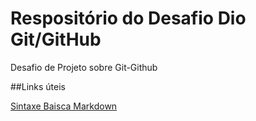 # Respositório do Desafio Dio Git/GitHub
Desafio de Projeto sobre Git-Github

##Links úteis

[Sintaxe Baisca Markdown](https://apps.microsoft.com/store/detail/markdown-editor-free/9PKFLMLPCW3C?hl=pt-br&gl=br)
